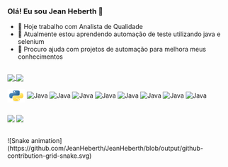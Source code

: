 ### Olá! Eu sou Jean Heberth 👋

- 🔭 Hoje trabalho com Analista de Qualidade
- 🌱 Atualmente estou aprendendo automação de teste utilizando java e selenium
- 🤔 Procuro ajuda com projetos de automação para melhora meus conhecimentos

 ##
<div>
<a href="https://github.com/anuraghazra/github-readme-stats">
  <img height=200 align="center" src="https://github-readme-stats.vercel.app/api?username=JeanHeberth&show_icons=true&theme=github_dark" />
</a>
<a href="https://github.com/anuraghazra/convoychat">
  <img height=200 align="center" src="https://github-readme-stats.vercel.app/api/top-langs?username=JeanHeberth&layout=compact&langs_count=8&card_width=320&show_icons=true&theme=github_dark" />
</a>
</div>

<div style="display: inline_block"><br>

  <img align="center" alt="Python" height="30" width="40" src="https://raw.githubusercontent.com/devicons/devicon/master/icons/python/python-original.svg">
  <img align="center" alt="Java" height="30"  width="40" src="https://cdn.jsdelivr.net/gh/devicons/devicon/icons/java/java-original-wordmark.svg" />
  <img align="center" alt="Java" height="30"  width="40" src="https://cdn.jsdelivr.net/gh/devicons/devicon/icons/spring/spring-original-wordmark.svg" />
  <img align="center" alt="Java" height="30"  width="40" src="https://cdn.jsdelivr.net/gh/devicons/devicon/icons/vscode/vscode-original.svg" />
  <img align="center" alt="Java" height="30"  width="40" src="https://cdn.jsdelivr.net/gh/devicons/devicon/icons/selenium/selenium-original.svg" />
  <img align="center" alt="Java" height="30"  width="40" src="https://cdn.jsdelivr.net/gh/devicons/devicon/icons/jira/jira-original-wordmark.svg" />
  <img align="center" alt="Java" height="30"  width="40" src="https://cdn.jsdelivr.net/gh/devicons/devicon/icons/intellij/intellij-original.svg" />
  <img align="center" alt="Java" height="30"  width="40" src="https://cdn.jsdelivr.net/gh/devicons/devicon/icons/git/git-plain-wordmark.svg" />
  <img align="center" alt="Java" height="30"  width="40" src="https://cdn.jsdelivr.net/gh/devicons/devicon/icons/cucumber/cucumber-plain.svg" />
</div>
  
 ##
 
<div> 
  <a href = "mailto:jeanheberth19@gmail.com"><img src="https://img.shields.io/badge/-Gmail-%23333?style=for-the-badge&logo=gmail&logoColor=white" target="_blank"></a>
  <a href="https://www.linkedin.com/in/jean-heberth-souza-vieira-725166150" target="_blank"><img src="https://img.shields.io/badge/-LinkedIn-%230077B5?style=for-the-badge&logo=linkedin&logoColor=white" target="_blank"></a>   
</div>

##
<div>
![Snake animation](https://github.com/JeanHeberth/JeanHeberth/blob/output/github-contribution-grid-snake.svg)
</div>

